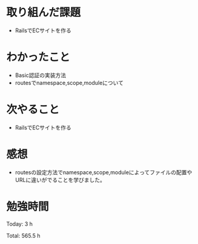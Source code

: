 # 取り組んだ課題
- RailsでECサイトを作る

# わかったこと
- Basic認証の実装方法
- routesでnamespace,scope,moduleについて
  
# 次やること
- RailsでECサイトを作る

# 感想
- routesの設定方法でnamespace,scope,moduleによってファイルの配置やURLに違いがでることを学びました。


# 勉強時間
Today: 3 h

Total: 565.5 h
